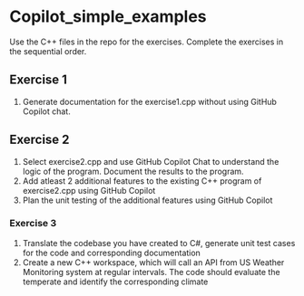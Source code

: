 # Copilot_simple_examples

Use the C++ files in the repo for the exercises. Complete the exercises in the sequential order.

## Exercise 1
1. Generate documentation for the exercise1.cpp without using GitHub Copilot chat.

## Exercise 2
1. Select exercise2.cpp and use GitHub Copilot Chat to understand the logic of the program. Document the results to the program.
2. Add atleast 2 additional features to the existing C++ program of exercise2.cpp using GitHub Copilot
3. Plan the unit testing of the additional features using GitHub Copilot

### Exercise 3

1. Translate the codebase you have created to C#, generate unit test cases for the code and corresponding documentation
2. Create a new C++ workspace, which will call an API from US Weather Monitoring system at regular intervals. The code should evaluate the temperate and identify the corresponding climate



